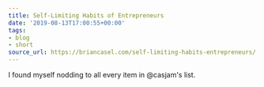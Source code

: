 ```yaml
---
title: Self-Limiting Habits of Entrepreneurs
date: '2019-08-13T17:00:55+00:00'
tags:
- blog
- short
source_url: https://briancasel.com/self-limiting-habits-entrepreneurs/
---
```


I found myself nodding to all every item in @casjam's list.
